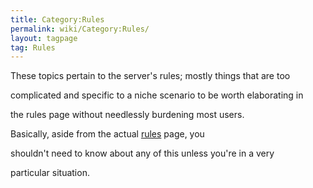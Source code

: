 ```yaml
---
title: Category:Rules
permalink: wiki/Category:Rules/
layout: tagpage
tag: Rules
---
```


These topics pertain to the server's rules; mostly things that are too
complicated and specific to a niche scenario to be worth elaborating in
the rules page without needlessly burdening most users.

Basically, aside from the actual [rules](rules "wikilink") page, you
shouldn't need to know about any of this unless you're in a very
particular situation.
